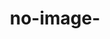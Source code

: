 ---
layout: blog
title: no-image-
category: blog
lat: 47.66897
lng: -122.38364
altitude: 20.98
image: https://s3-us-west-2.amazonaws.com/worldcup14/2014-06-24 17:58:14 PDT.jpg
---